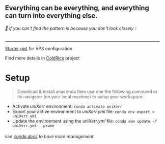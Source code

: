 ## Everything can be everything, and everything can turn into everything else.

###### :rice: _if you can't find the pattern is because you don't look closely :grey_exclamation:_

---

[Starter gist](https://gist.github.com/wildonion/9809326f32901bf8490cc09611f887cb) for VPS configuration

Find more details in [ColdRice](https://github.com/wildonion/coldrice) project

# Setup
> Download & install anaconda then use one the following command or its navigator (on your local machine) to setup your workspace.
* Activate _uniXerr_ environment: ```conda activate uniXerr```
* Export your active environment to _uniXerr.yml_ file: ```conda env export > uniXerr.yml```
* Update the environment using the _uniXerr.yml_ file: ```conda env update -f uniXerr.yml --prune```
###### see [conda docs](https://docs.conda.io/projects/conda/en/latest/index.html) to have more management.

